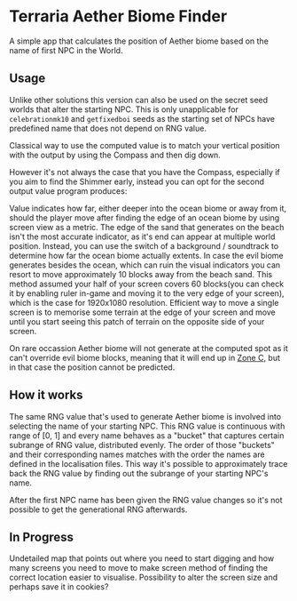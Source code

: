 # Terraria Aether Biome Finder 

A simple app that calculates the position of Aether biome based on the name of first NPC in the World.

## Usage

Unlike other solutions this version can also be used on the secret seed worlds that alter the starting NPC.
This is only unapplicable for `celebrationmk10` and `getfixedboi` seeds as the starting set of NPCs have predefined name that does not depend on RNG value.

Classical way to use the computed value is to match your vertical position with the output by using the Compass and then dig down.

However it's not always the case that you have the Compass, especially if you aim to find the Shimmer early, instead you can opt for the second output value program produces:


Value indicates how far, either deeper into the ocean biome or away from it, should the player move after finding the edge of an ocean biome by using screen view as a metric.
The edge of the sand that generates on the beach isn't the most accurate indicator, as it's end can appear at multiple world position.
Instead, you can use the switch of a background / soundtrack to determine how far the ocean biome actually extents.
In case the evil biome generates besides the ocean, which can ruin the visual indicators you can resort to move approximately 10 blocks away from the beach sand.
This method assumed your half of your screen covers 60 blocks(you can check it by enabling ruler in-game and moving it to the very edge of your screen), which is the case for 1920x1080 resolution.
Efficient way to move a single screen is to memorise some terrain at the edge of your screen and move until you start seeing this patch of terrain on the opposite side of your screen.

On rare occassion Aether biome will not generate at the computed spot as it can't override evil biome blocks, meaning that it will end up in [Zone C](https://terraria.wiki.gg/wiki/The_Aether#Zones), but in that case the position cannot be predicted.
## How it works

The same RNG value that's used to generate Aether biome is involved into selecting the name of your starting NPC.
This RNG value is continuous with range of \[0, 1\] and every name behaves as a "bucket" that captures certain subrange of RNG value, distributed evenly.
The order of those "buckets" and their corresponding names matches with the order the names are defined in the localisation files.
This way it's possible to approximately trace back the RNG value by finding out the subrange of your starting NPC's name.

After the first NPC name has been given the RNG value changes so it's not possible to get the generational RNG afterwards.

## In Progress
Undetailed map that points out where you need to start digging and how many screens you need to move to make screen method of finding the correct location easier to visualise.
Possibility to alter the screen size and perhaps save it in cookies?
